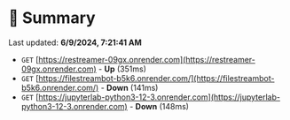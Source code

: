 # 📖 Summary
Last updated: **6/9/2024, 7:21:41 AM**

- `GET` [https://restreamer-09gx.onrender.com](https://restreamer-09gx.onrender.com) - **Up** (351ms)
- `GET` [https://filestreambot-b5k6.onrender.com/](https://filestreambot-b5k6.onrender.com/) - **Down** (141ms)
- `GET` [https://jupyterlab-python3-12-3.onrender.com](https://jupyterlab-python3-12-3.onrender.com) - **Down** (148ms)
